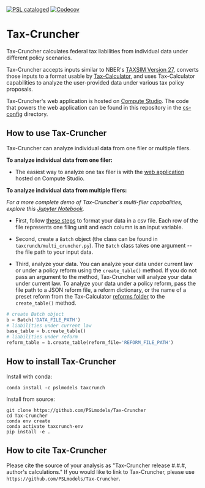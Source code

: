 [![PSL cataloged](https://img.shields.io/badge/PSL-cataloged-a0a0a0.svg)](https://www.PSLmodels.org)
[![Codecov](https://codecov.io/gh/PSLmodels/Tax-Cruncher/branch/master/graphs/badge.svg)](https://codecov.io/gh/PSLmodels/Tax-Cruncher)

# Tax-Cruncher

Tax-Cruncher calculates federal tax liabilities from individual data under different policy scenarios. 

Tax-Cruncher accepts inputs similar to NBER's [TAXSIM Version 27](https://users.nber.org/~taxsim/taxsim27/), converts those inputs to a format usable by [Tax-Calculator](https://github.com/PSLmodels/Tax-Calculator), and uses Tax-Calculator capabilities to analyze the user-provided data under various tax policy proposals.

Tax-Cruncher's web application is hosted on [Compute Studio](https://compute.studio/PSLmodels/Tax-Cruncher/). The code that powers the web application can be found in this repository in the [cs-config](https://github.com/PSLmodels/Tax-Cruncher/tree/master/cs-config) directory.

How to use Tax-Cruncher
------------
Tax-Cruncher can analyze individual data from one filer or multiple filers.

**To analyze individual data from one filer:** 

- The easiest way to analyze one tax filer is with the [web application](https://compute.studio/PSLmodels/Tax-Cruncher/) hosted on Compute Studio.

**To analyze individual data from multiple filers:**

*For a more complete demo of Tax-Cruncher's multi-filer capabalities, explore this [Jupyter Notebook](https://github.com/PSLmodels/Tax-Cruncher/blob/master/docs/cruncher_demo.ipynb).*

- First, follow [these steps](docs/INPUT_INSTRUCTIONS.md) to format your data in a csv file. Each row of the file represents one filing unit and each column is an input variable.

- Second, create a `Batch` object (the class can be found in `taxcrunch/multi_cruncher.py`). The `Batch` class takes one argument -- the file path to your input data.

- Third, analyze your data. You can analyze your data under current law or under a policy reform using the `create_table()` method. If you do not pass an argument to the method, Tax-Cruncher will analyze your data under current law. To analyze your data under a policy reform, pass the file path to a JSON reform file, a reform dictionary, or the name of a preset reform from the Tax-Calculator [reforms folder](https://github.com/PSLmodels/Tax-Calculator/tree/master/taxcalc/reforms) to the `create_table()` method.

```python
# create Batch object
b = Batch('DATA_FILE_PATH')
# liabilities under current law
base_table = b.create_table()
# liabilities under reform 
reform_table = b.create_table(reform_file='REFORM_FILE_PATH')
```

How to install Tax-Cruncher
-------------
Install with conda:
```
conda install -c pslmodels taxcrunch
```

Install from source:

```
git clone https://github.com/PSLmodels/Tax-Cruncher
cd Tax-Cruncher
conda env create
conda activate taxcrunch-env
pip install -e .
```

How to cite Tax-Cruncher
--------------
Please cite the source of your analysis as "Tax-Cruncher release #.#.#, author's calculations." If you would like to link to Tax-Cruncher, please use `https://github.com/PSLmodels/Tax-Cruncher`.
